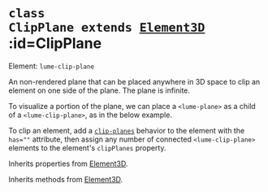 
# <code>class <b>ClipPlane</b> extends [Element3D](Element3D.md)</code> :id=ClipPlane

Element: `lume-clip-plane`

An non-rendered plane that can be placed anywhere in 3D space to clip an
element on one side of the plane. The plane is infinite.

To visualize a portion of the plane, we can place a `<lume-plane>` as a
child of a `<lume-clip-plane>`, as in the below example.

To clip an element, add a
[`clip-planes`](../behaviors/mesh-behaviors/ClipPlanesBehavior) behavior to the
element with the `has=""` attribute, then assign any number of connected
`<lume-clip-plane>` elements to the element's `clipPlanes` property.

<div id="clipPlaneExample"></div>

<script type="application/javascript">
  new Vue({ el: '#clipPlaneExample', data: { code: clipPlaneExample }, template: '<live-code :template="code" mode="html>iframe" :debounce="200" />' })
</script>



Inherits properties from [Element3D](Element3D.md).





Inherits methods from [Element3D](Element3D.md).


        